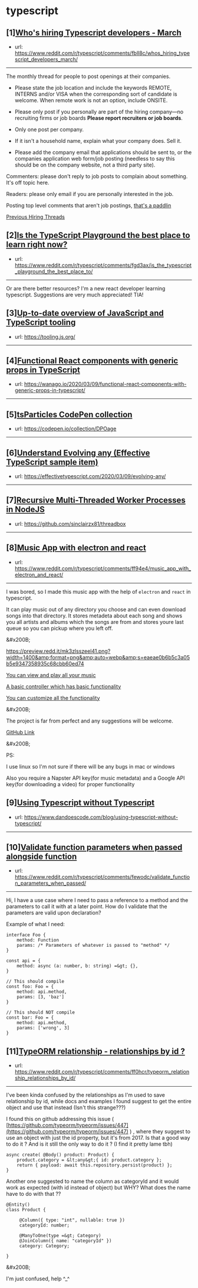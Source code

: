 # typescript
## [1][Who's hiring Typescript developers - March](https://www.reddit.com/r/typescript/comments/fbll8c/whos_hiring_typescript_developers_march/)
- url: https://www.reddit.com/r/typescript/comments/fbll8c/whos_hiring_typescript_developers_march/
---
The monthly thread for people to post openings at their companies.

* Please state the job location and include the keywords REMOTE, INTERNS and/or VISA when the corresponding sort of candidate is welcome. When remote work is not an option, include ONSITE.

* Please only post if you personally are part of the hiring company—no recruiting firms or job boards **Please report recruiters or job boards**. 

* Only one post per company. 

* If it isn't a household name, explain what your company does. Sell it.

* Please add the company email that applications should be sent to, or the companies application web form/job posting (needless to say this should be on the company website, not a third party site).


Commenters: please don't reply to job posts to complain about something. It's off topic here.

Readers: please only email if you are personally interested in the job. 

Posting top level comments that aren't job postings, [that's a paddlin](https://i.imgur.com/FxMKfnY.jpg)

[Previous Hiring Threads](https://www.reddit.com/r/typescript/search?sort=new&amp;restrict_sr=on&amp;q=flair%3AMonthly%2BHiring%2BThread)
## [2][Is the TypeScript Playground the best place to learn right now?](https://www.reddit.com/r/typescript/comments/fgd3ax/is_the_typescript_playground_the_best_place_to/)
- url: https://www.reddit.com/r/typescript/comments/fgd3ax/is_the_typescript_playground_the_best_place_to/
---
Or are there better resources? I'm a new react developer learning typescript. Suggestions are very much appreciated! TIA!
## [3][Up-to-date overview of JavaScript and TypeScript tooling](https://www.reddit.com/r/typescript/comments/ffxjhj/uptodate_overview_of_javascript_and_typescript/)
- url: https://tooling.js.org/
---

## [4][Functional React components with generic props in TypeScript](https://www.reddit.com/r/typescript/comments/ffv4c0/functional_react_components_with_generic_props_in/)
- url: https://wanago.io/2020/03/09/functional-react-components-with-generic-props-in-typescript/
---

## [5][tsParticles CodePen collection](https://www.reddit.com/r/typescript/comments/fg51rq/tsparticles_codepen_collection/)
- url: https://codepen.io/collection/DPOage
---

## [6][Understand Evolving any (Effective TypeScript sample item)](https://www.reddit.com/r/typescript/comments/ffxfo4/understand_evolving_any_effective_typescript/)
- url: https://effectivetypescript.com/2020/03/09/evolving-any/
---

## [7][Recursive Multi-Threaded Worker Processes in NodeJS](https://www.reddit.com/r/typescript/comments/ffgw9i/recursive_multithreaded_worker_processes_in_nodejs/)
- url: https://github.com/sinclairzx81/threadbox
---

## [8][Music App with electron and react](https://www.reddit.com/r/typescript/comments/ff94e4/music_app_with_electron_and_react/)
- url: https://www.reddit.com/r/typescript/comments/ff94e4/music_app_with_electron_and_react/
---
I was bored, so I made this music app with the help of `electron` and `react` in typescript.

It can play music out of any directory you choose and can even download songs into that directory. It stores metadeta about each song and shows you all artists and albums which the songs are from and stores youre last queue so you can pickup where you left off.

 

&amp;#x200B;

https://preview.redd.it/mk3zlsszeel41.png?width=1400&amp;format=png&amp;auto=webp&amp;s=eaeae0b6b5c3a05b5e9347358935c68cbb60ed74

[You can view and play all your music](https://preview.redd.it/vwmnemrzeel41.png?width=1400&amp;format=png&amp;auto=webp&amp;s=b5d37af9cf9d41a228b812b6b742e0152f1ecaa6)

[A basic controller which has basic functionality](https://preview.redd.it/mhxk4frzeel41.png?width=522&amp;format=png&amp;auto=webp&amp;s=59ffd63743579809b829cd94ecb17f1c968b90dc)

[You can customize all the functionality](https://preview.redd.it/69ydvtrzeel41.png?width=1400&amp;format=png&amp;auto=webp&amp;s=da0c3583ef7c2899daaafeca94c343a8b1887d97)

&amp;#x200B;

The project is far from perfect and any suggestions will be welcome.

[GitHub Link](https://github.com/Lutetium-Vanadium/Music)

&amp;#x200B;

PS:

 I use linux so I'm not sure if there will be any bugs in mac or windows

Also you require a Napster API key(for music metadata) and a Google API key(for downloading a video) for proper functionality
## [9][Using Typescript without Typescript](https://www.reddit.com/r/typescript/comments/fes93e/using_typescript_without_typescript/)
- url: https://www.dandoescode.com/blog/using-typescript-without-typescript/
---

## [10][Validate function parameters when passed alongside function](https://www.reddit.com/r/typescript/comments/fewodc/validate_function_parameters_when_passed/)
- url: https://www.reddit.com/r/typescript/comments/fewodc/validate_function_parameters_when_passed/
---
Hi, I have a use case where I need to pass a reference to a method and the parameters to call it with at a later point. How do I validate that the parameters are valid upon declaration?

Example of what I need:

```
interface Foo {
    method: Function
    params: /* Parameters of whatever is passed to "method" */
}

const api = {
    method: async (a: number, b: string) =&gt; {},
}

// This should compile
const foo: Foo = {
    method: api.method,
    params: [3, 'baz']
}

// This should NOT compile
const bar: Foo = {
    method: api.method,
    params: ['wrong', 3]
}
```
## [11][TypeORM relationship - relationships by id ?](https://www.reddit.com/r/typescript/comments/ff0hcr/typeorm_relationship_relationships_by_id/)
- url: https://www.reddit.com/r/typescript/comments/ff0hcr/typeorm_relationship_relationships_by_id/
---
I've been kinda confused by the relationships as I'm used to save relationship by id, while docs and examples I found suggest to get the entire object and use that instead (Isn't this strange???)

I found this on github addressing this issue ( [https://github.com/typeorm/typeorm/issues/447](https://github.com/typeorm/typeorm/issues/447) ) , where they suggest to use an object with just the id property, but it's from 2017. Is that a good way to do it ? And is it still the only way to do it ? (I find it pretty lame tbh)

    async create( @Body() product: Product) {
        product.category = &lt;any&gt;{ id: product.category };
        return { payload: await this.repository.persist(product) };
    }

Another one suggested to name the column as categoryId and it would work as expected (with id instead of object) but WHY? What does the name have to do with that ??

    @Entity()
    class Product {
    
         @Column({ type: "int", nullable: true })
         categoryId: number;
    
         @ManyToOne(type =&gt; Category)
         @JoinColumn({ name: "categoryId" })
         category: Category;
    
    }

&amp;#x200B;

I'm just confused, help \^\_\^
